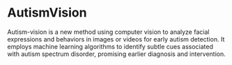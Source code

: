 # AutismVision
Autism-vision is a new method using computer vision to analyze facial expressions and behaviors in images or videos for early autism detection. It employs machine learning algorithms to identify subtle cues associated with autism spectrum disorder, promising earlier diagnosis and intervention.
